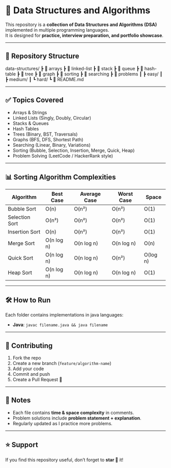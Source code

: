 
# 🚀 Data Structures and Algorithms

This repository is a **collection of Data Structures and Algorithms (DSA)** implemented in multiple programming languages.  
It is designed for **practice, interview preparation, and portfolio showcase**.

---

## 📂 Repository Structure
data-structures/
┣ 📂 arrays
┣ 📂 linked-list
┣ 📂 stack
┣ 📂 queue
┣ 📂 hash-table
┣ 📂 tree
┣ 📂 graph
┣ 📂 sorting
┣ 📂 searching
┣ 📂 problems
┃ ┣ easy/
┃ ┣ medium/
┃ ┗ hard/
┗ 📜 README.md

----

## ✅ Topics Covered
- Arrays & Strings
- Linked Lists (Singly, Doubly, Circular)
- Stacks & Queues
- Hash Tables
- Trees (Binary, BST, Traversals)
- Graphs (BFS, DFS, Shortest Path)
- Searching (Linear, Binary, Variations)
- Sorting (Bubble, Selection, Insertion, Merge, Quick, Heap)
- Problem Solving (LeetCode / HackerRank style)

---

## 📊 Sorting Algorithm Complexities

| Algorithm       | Best Case | Average Case | Worst Case | Space  |
|-----------------|-----------|--------------|------------|--------|
| Bubble Sort     | O(n)      | O(n²)        | O(n²)      | O(1)   |
| Selection Sort  | O(n²)     | O(n²)        | O(n²)      | O(1)   |
| Insertion Sort  | O(n)      | O(n²)        | O(n²)      | O(1)   |
| Merge Sort      | O(n log n)| O(n log n)   | O(n log n) | O(n)   |
| Quick Sort      | O(n log n)| O(n log n)   | O(n²)      | O(log n) |
| Heap Sort       | O(n log n)| O(n log n)   | O(n log n) | O(1)   |

---

## 🛠️ How to Run
Each folder contains implementations in java languages:
- **Java**: `javac filename.java && java filename`

---

## 🤝 Contributing
1. Fork the repo
2. Create a new branch (`feature/algorithm-name`)
3. Add your code
4. Commit and push
5. Create a Pull Request 🎉

---

## 📌 Notes
- Each file contains **time & space complexity** in comments.
- Problem solutions include **problem statement + explanation**.
- Regularly updated as I practice more problems.

---

## ⭐ Support
If you find this repository useful, don’t forget to **star 🌟** it!

